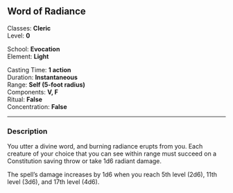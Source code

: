 ## Word of Radiance

Classes: **Cleric**  
Level: **0**  

School: **Evocation**  
Element: **Light**  

Casting Time: **1 action**  
Duration: **Instantaneous**  
Range: **Self (5-foot radius)**  
Components: **V, F**  
Ritual: **False**  
Concentration: **False**  

------

### Description

You utter a divine word, and burning radiance erupts from you. Each creature of your choice that you can see within range must succeed on a Constitution saving throw or take 1d6 radiant damage.

The spell’s damage increases by 1d6 when you reach 5th level (2d6), 11th level (3d6), and 17th level (4d6).